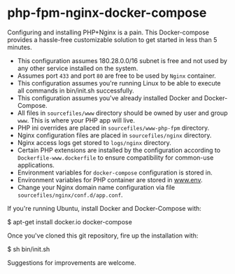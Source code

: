 # php-fpm-nginx-docker-compose

Configuring and installing PHP+Nginx is a pain. This Docker-compose provides a hassle-free customizable solution to get started in less than 5 minutes.

* This configuration assumes 180.28.0.0/16 subnet is free and not used by any other service installed on the system.
* Assumes port `433` and port `80` are free to be used by `Nginx` container.
* This configuration assumes you're running Linux to be able to execute all commands in bin/init.sh successfully.
* This configuration assumes you've already installed Docker and Docker-Compose.
* All files in `sourcefiles/www` directory should be owned by user and group `www`. This is where your PHP app will live.
* PHP ini overrides are placed in `sourcefiles/www-php-fpm` directory.
* Nginx configuration files are placed in `sourcefiles/nginx` directory.
* Nginx access logs get stored to `logs/nginx` directory.
* Certain PHP extensions are installed by the configuration according to `Dockerfile-www.dockerfile` to ensure compatibility for common-use applications.
* Environment variables for `docker-compose` configuration is stored in.
* Environment variables for PHP container are stored in www.env.
* Change your Nginx domain name configuration via file `sourcefiles/nginx/conf.d/app.conf`.

If you're running Ubuntu, install Docker and Docker-Compose with:

$ apt-get install docker.io docker-compose

Once you've cloned this git repository, fire up the installation with:

$ sh bin/init.sh

Suggestions for improvements are welcome.
